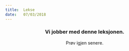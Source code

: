 ```yaml
---
title:  Lekse
date:   07/03/2018
---
```


### <center>Vi jobber med denne leksjonen.</center>
<center>Prøv igjen senere.</center>